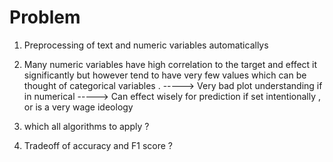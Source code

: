 # Problem



1. Preprocessing of text and numeric variables automaticallys

2. Many numeric variables have high correlation to the target and effect it significantly but however tend to have very few values which can be thought of categorical variables .
-----> Very bad plot understanding if in numerical
-----> Can effect wisely for prediction if set intentionally , or is a very wage ideology

3. which all algorithms to apply ?

4. Tradeoff of accuracy and F1 score ?

